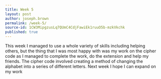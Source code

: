 ```yaml
---
title: Week 5
layout: post
author: joseph.brown
permalink: /week-5/
source-id: 1CW3MipgzusLq7QUmC4CdjFawiEk1ruuO5b-mzkVkchk
published: true
---
```

This week I managed to use a whole variety of skills including helping others, but the thing that I was most happy with was my work on the cipher code as I managed to complete the work, do the extension and help my friends. The cipher code involved creating a method of changing the alphabet into a series of different letters. Next week I hope I can expand on my work

